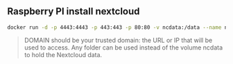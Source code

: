 #

## Raspberry PI  install nextcloud 

```bash
docker run -d -p 4443:4443 -p 443:443 -p 80:80 -v ncdata:/data --name nextcloudpi ownyourbits/nextcloudplus-armhf $DOMAIN
```
> DOMAIN should be your trusted domain: the URL or IP that will be used to access.
> Any folder can be used instead of the volume ncdata to hold the Nextcloud data.

